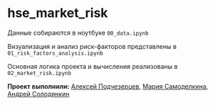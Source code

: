 # hse_market_risk

Данные собираются в ноутбуке `00_data.ipynb`

Визуализация и анализ риск-факторов представлены в `01_risk_factors_analysis.ipynb`

Основная логика проекта и вычисления реализованы в `02_market_risk.ipynb`

**Проект выполнили:** [Алексей Подчезерцев](https://github.com/AsciiShell),
  [Мария Самоделкина](https://github.com/goo-goo-goo-joob),
  [Андрей Солодянкин](https://github.com/andrsolo21)
